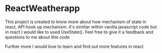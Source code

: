 # ReactWeatherapp

This project is created to know more about how mechanism of state in react, API hook up mechanism. it's similiar within vanilla javascript code but in react I would like to used UseState(). Feel free to give it a feedback and questions to me about this code

Further more I would love to learn and find out more features in react
